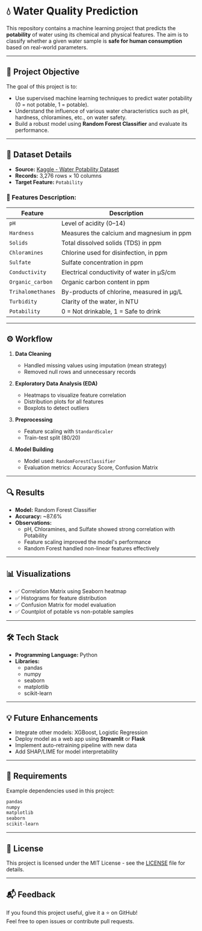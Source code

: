 
# 💧 Water Quality Prediction

This repository contains a machine learning project that predicts the **potability** of water using its chemical and physical features. The aim is to classify whether a given water sample is **safe for human consumption** based on real-world parameters.

---

## 🧠 Project Objective

The goal of this project is to:

- Use supervised machine learning techniques to predict water potability (0 = not potable, 1 = potable).
- Understand the influence of various water characteristics such as pH, hardness, chloramines, etc., on water safety.
- Build a robust model using **Random Forest Classifier** and evaluate its performance.

---

## 📁 Dataset Details

- **Source:** [Kaggle - Water Potability Dataset](https://www.kaggle.com/datasets/adityakadiwal/water-potability)
- **Records:** 3,276 rows × 10 columns
- **Target Feature:** `Potability`

### 🧪 Features Description:

| Feature          | Description                                                       |
|------------------|-------------------------------------------------------------------|
| `pH`             | Level of acidity (0–14)                                           |
| `Hardness`       | Measures the calcium and magnesium in ppm                         |
| `Solids`         | Total dissolved solids (TDS) in ppm                               |
| `Chloramines`    | Chlorine used for disinfection, in ppm                            |
| `Sulfate`        | Sulfate concentration in ppm                                      |
| `Conductivity`   | Electrical conductivity of water in μS/cm                         |
| `Organic_carbon` | Organic carbon content in ppm                                     |
| `Trihalomethanes`| By-products of chlorine, measured in μg/L                         |
| `Turbidity`      | Clarity of the water, in NTU                                      |
| `Potability`     | 0 = Not drinkable, 1 = Safe to drink                              |

---

## ⚙️ Workflow

1. **Data Cleaning**
   - Handled missing values using imputation (mean strategy)
   - Removed null rows and unnecessary records

2. **Exploratory Data Analysis (EDA)**
   - Heatmaps to visualize feature correlation
   - Distribution plots for all features
   - Boxplots to detect outliers

3. **Preprocessing**
   - Feature scaling with `StandardScaler`
   - Train-test split (80/20)

4. **Model Building**
   - Model used: `RandomForestClassifier`
   - Evaluation metrics: Accuracy Score, Confusion Matrix

---

## 🔍 Results

- **Model:** Random Forest Classifier
- **Accuracy:** ~87.6%
- **Observations:**
  - pH, Chloramines, and Sulfate showed strong correlation with Potability
  - Feature scaling improved the model's performance
  - Random Forest handled non-linear features effectively

---

## 📊 Visualizations

- ✅ Correlation Matrix using Seaborn heatmap  
- ✅ Histograms for feature distribution  
- ✅ Confusion Matrix for model evaluation  
- ✅ Countplot of potable vs non-potable samples

---

## 🛠 Tech Stack

- **Programming Language:** Python
- **Libraries:**
  - pandas
  - numpy
  - seaborn
  - matplotlib
  - scikit-learn

---

## 💡 Future Enhancements

- Integrate other models: XGBoost, Logistic Regression
- Deploy model as a web app using **Streamlit** or **Flask**
- Implement auto-retraining pipeline with new data
- Add SHAP/LIME for model interpretability

---

## 📌 Requirements

Example dependencies used in this project:

```txt
pandas
numpy
matplotlib
seaborn
scikit-learn
```

---

## 🧾 License

This project is licensed under the MIT License - see the [LICENSE](LICENSE) file for details.

---

## 📬 Feedback

If you found this project useful, give it a ⭐ on GitHub!  
Feel free to open issues or contribute pull requests.
